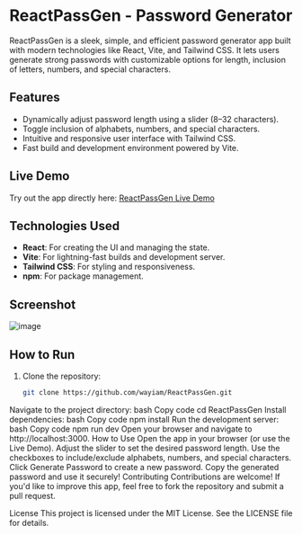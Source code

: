 # ReactPassGen - Password Generator

ReactPassGen is a sleek, simple, and efficient password generator app built with modern technologies like React, Vite, and Tailwind CSS. It lets users generate strong passwords with customizable options for length, inclusion of letters, numbers, and special characters.

## Features

- Dynamically adjust password length using a slider (8–32 characters).
- Toggle inclusion of alphabets, numbers, and special characters.
- Intuitive and responsive user interface with Tailwind CSS.
- Fast build and development environment powered by Vite.

## Live Demo

Try out the app directly here: [ReactPassGen Live Demo](https://wayiam.github.io/ReactPassGen/)

## Technologies Used

- **React**: For creating the UI and managing the state.
- **Vite**: For lightning-fast builds and development server.
- **Tailwind CSS**: For styling and responsiveness.
- **npm**: For package management.

## Screenshot

![image](https://github.com/user-attachments/assets/256ea960-cfc8-4793-8767-67f1aed190fe)

## How to Run

1. Clone the repository:
   ```bash
   git clone https://github.com/wayiam/ReactPassGen.git
Navigate to the project directory:
bash
Copy code
cd ReactPassGen
Install dependencies:
bash
Copy code
npm install
Run the development server:
bash
Copy code
npm run dev
Open your browser and navigate to http://localhost:3000.
How to Use
Open the app in your browser (or use the Live Demo).
Adjust the slider to set the desired password length.
Use the checkboxes to include/exclude alphabets, numbers, and special characters.
Click Generate Password to create a new password.
Copy the generated password and use it securely!
Contributing
Contributions are welcome! If you'd like to improve this app, feel free to fork the repository and submit a pull request.

License
This project is licensed under the MIT License. See the LICENSE file for details.
